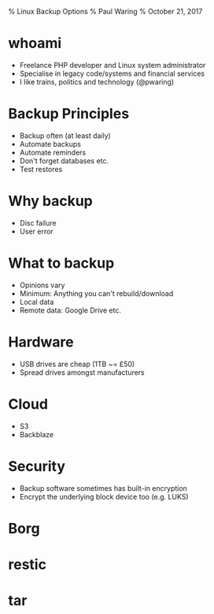 % Linux Backup Options
% Paul Waring
% October 21, 2017

# whoami

 - Freelance PHP developer and Linux system administrator
 - Specialise in legacy code/systems and financial services
 - I like trains, politics and technology (@pwaring)

# Backup Principles

 - Backup often (at least daily)
 - Automate backups
 - Automate reminders
 - Don't forget databases etc.
 - Test restores

# Why backup

 - Disc failure
 - User error

# What to backup

 - Opinions vary
 - Minimum: Anything you can't rebuild/download
 - Local data
 - Remote data: Google Drive etc.

# Hardware

 - USB drives are cheap (1TB ~= £50)
 - Spread drives amongst manufacturers

# Cloud

 - S3
 - Backblaze

# Security

 - Backup software sometimes has built-in encryption
 - Encrypt the underlying block device too (e.g. LUKS)

# Borg

# restic

# tar
